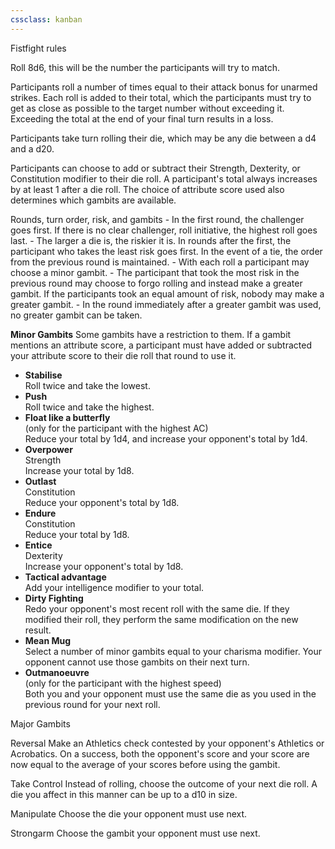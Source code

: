 ```yaml
---
cssclass: kanban
---
```


Fistfight rules

Roll 8d6, this will be the number the participants will try to match.

Participants roll a number of times equal to their attack bonus for unarmed strikes. Each roll is added to their total, which the participants must try to get as close as possible to the target number without exceeding it. Exceeding the total at the end of your final turn results in a loss.

Participants take turn rolling their die, which may be any die between a d4 and a d20.

Participants can choose to add or subtract their Strength, Dexterity, or Constitution modifier to their die roll. A participant's total always increases by at least 1 after a die roll. The choice of attribute score used also determines which gambits are available.


Rounds, turn order, risk, and gambits
\- In the first round, the challenger goes first. If there is no clear challenger, roll initiative, the highest roll goes last.
\- The larger a die is,  the riskier it is. In rounds after the first, the participant who takes the least risk goes first. In the event of a tie, the order from the previous round is maintained.
\- With each roll a participant may choose a minor gambit.
\- The participant that took the most risk in the previous round may choose to forgo rolling and instead make a greater gambit. If the participants took an equal amount of risk, nobody may make a greater gambit.
\- In the round immediately after a greater gambit was used, no greater gambit can be taken.

**Minor Gambits**
Some gambits have a restriction to them. If a gambit mentions an attribute score, a participant must have added or subtracted your attribute score to their die roll that round to use it.

- **Stabilise**  
Roll twice and take the lowest.
- **Push**  
Roll twice and take the highest.
- **Float like a butterfly**  
(only for the participant with the highest AC)  
Reduce your total by 1d4, and increase your opponent's total by 1d4.
- **Overpower**  
Strength  
Increase your total by 1d8.
- **Outlast**  
Constitution  
Reduce your opponent's total by 1d8.
- **Endure**  
Constitution  
Reduce your total by 1d8.
- **Entice**  
Dexterity  
Increase your opponent's total by 1d8.
- **Tactical advantage**  
Add your intelligence modifier to your total.
- **Dirty Fighting**  
Redo your opponent's most recent roll with the same die. If they modified their roll, they perform the same modification on the new result.
- **Mean Mug**  
Select a number of minor gambits equal to your charisma modifier. Your opponent cannot use those gambits on their next turn.
- **Outmanoeuvre**  
(only for the participant with the highest speed)  
Both you and your opponent must use the same die as you used in the previous round for your next roll.

Major Gambits

Reversal
Make an Athletics check contested by your opponent's Athletics or Acrobatics. On a success, both the opponent's score and your score are now equal to the average of your scores before using the gambit.

Take Control
Instead of rolling, choose the outcome of your next die roll. A die you affect in this manner can be up to a d10 in size.

Manipulate
Choose the die your opponent must use next.

Strongarm
Choose the gambit your opponent must use next.